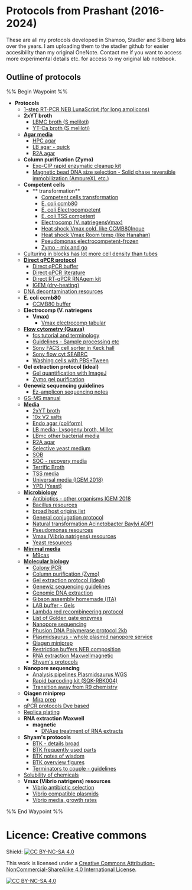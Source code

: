 # Protocols from Prashant (2016-2024)
These are all my protocols developed in Shamoo, Stadler and Silberg labs over the years. I am uploading them to the stadler github for easier accesibility than my original OneNote. Contact me if you want to access more experimental details etc. for access to my original lab notebook. 

## Outline of protocols

%% Begin Waypoint %%
- **Protocols**
	- [1-step RT-PCR NEB LunaScript (for long amplicons)](./Protocols/1-step%20RT-PCR%20NEB%20LunaScript%20(for%20long%20amplicons).md)
	- **2xYT broth**
		- [LBMC broth (S meliloti)](./Protocols/2xYT%20broth/LBMC%20broth%20(S%20meliloti).md)
		- [YT-Ca broth (S meliloti)](./Protocols/2xYT%20broth/YT-Ca%20broth%20(S%20meliloti).md)
	- **[Agar media](./Protocols/Agar%20media/Agar%20media.md)**
		- [HPC agar](./Protocols/Agar%20media/HPC%20agar.md)
		- [LB agar - quick](./Protocols/Agar%20media/LB%20agar%20-%20quick.md)
		- [R2A agar](./Protocols/Agar%20media/R2A%20agar.md)
	- **Column purification (Zymo)**
		- [Exo-CIP rapid enzymatic cleanup kit](./Protocols/Column%20purification%20(Zymo)/Exo-CIP%20rapid%20enzymatic%20cleanup%20kit.md)
		- [Magnetic bead DNA size selection - Solid phase reversible immobilization (AmpureXL etc.)](./Protocols/Column%20purification%20(Zymo)/Magnetic%20bead%20DNA%20size%20selection%20-%20Solid%20phase%20reversible%20immobilization%20(AmpureXL%20etc.).md)
	- **Competent cells**
		- ** transformation**
			- [Competent cells  transformation](./Protocols/Competent%20cells/%20transformation/Competent%20cells%20%20transformation.md)
			- [E. coli ccmb80](./Protocols/Competent%20cells/%20transformation/E.%20coli%20ccmb80.md)
			- [E. coli Electrocompetent](./Protocols/Competent%20cells/%20transformation/E.%20coli%20Electrocompetent.md)
			- [E. coli TSS competent](./Protocols/Competent%20cells/%20transformation/E.%20coli%20TSS%20competent.md)
			- [Electrocomp (V. natriegensVmax)](./Protocols/Competent%20cells/%20transformation/Electrocomp%20(V.%20natriegensVmax).md)
			- [Heat shock Vmax  cold, like CCMB80Inoue](./Protocols/Competent%20cells/%20transformation/Heat%20shock%20Vmax%20%20cold,%20like%20CCMB80Inoue.md)
			- [Heat shock Vmax  Room temp (like Hanahan)](./Protocols/Competent%20cells/%20transformation/Heat%20shock%20Vmax%20%20Room%20temp%20(like%20Hanahan).md)
			- [Pseudomonas electrocompetent-frozen](./Protocols/Competent%20cells/%20transformation/Pseudomonas%20electrocompetent-frozen.md)
			- [Zymo - mix and go](./Protocols/Competent%20cells/%20transformation/Zymo%20-%20mix%20and%20go.md)
	- [Culturing in blocks has lot more cell density than tubes](./Protocols/Culturing%20in%20blocks%20has%20lot%20more%20cell%20density%20than%20tubes.md)
	- **[Direct qPCR protocol](./Protocols/Direct%20qPCR%20protocol/Direct%20qPCR%20protocol.md)**
		- [Direct qPCR buffer](./Protocols/Direct%20qPCR%20protocol/Direct%20qPCR%20buffer.md)
		- [Direct qPCR literature](./Protocols/Direct%20qPCR%20protocol/Direct%20qPCR%20literature.md)
		- [Direct RT-qPCR RNAgem kit](./Protocols/Direct%20qPCR%20protocol/Direct%20RT-qPCR%20RNAgem%20kit.md)
		- [IGEM (dry-heating)](./Protocols/Direct%20qPCR%20protocol/IGEM%20(dry-heating).md)
	- [DNA decontamination resources](./Protocols/DNA%20decontamination%20resources.md)
	- **E. coli ccmb80**
		- [CCMB80 buffer](./Protocols/E.%20coli%20ccmb80/CCMB80%20buffer.md)
	- **Electrocomp (V. natriegens**
		- **Vmax)**
			- [Vmax electrocomp tabular](./Protocols/Electrocomp%20(V.%20natriegens/Vmax)/Vmax%20electrocomp%20tabular.md)
	- **[Flow cytometry (Guava)](./Protocols/Flow%20cytometry%20(Guava)/Flow%20cytometry%20(Guava).md)**
		- [fcs tutorial and terminology](./Protocols/Flow%20cytometry%20(Guava)/fcs%20tutorial%20and%20terminology.md)
		- [Guidelines - Sample processing etc](./Protocols/Flow%20cytometry%20(Guava)/Guidelines%20-%20Sample%20processing%20etc.md)
		- [Sony FACS cell sorter in Keck hall](./Protocols/Flow%20cytometry%20(Guava)/Sony%20FACS%20cell%20sorter%20in%20Keck%20hall.md)
		- [Sony flow cyt SEABRC](./Protocols/Flow%20cytometry%20(Guava)/Sony%20flow%20cyt%20SEABRC.md)
		- [Washing cells with PBS+Tween](./Protocols/Flow%20cytometry%20(Guava)/Washing%20cells%20with%20PBS+Tween.md)
	- **Gel extraction protocol (ideal)**
		- [Gel quantification with ImageJ](./Protocols/Gel%20extraction%20protocol%20(ideal)/Gel%20quantification%20with%20ImageJ.md)
		- [Zymo gel purification](./Protocols/Gel%20extraction%20protocol%20(ideal)/Zymo%20gel%20purification.md)
	- **Genewiz sequencing guidelines**
		- [Ez-amplicon sequencing notes](./Protocols/Genewiz%20sequencing%20guidelines/Ez-amplicon%20sequencing%20notes.md)
	- [GS-MS manual](./Protocols/GS-MS%20manual.md)
	- **[Media](./Protocols/Media/Media.md)**
		- [2xYT broth](./Protocols/Media/2xYT%20broth.md)
		- [10x V2 salts](./Protocols/Media/10x%20V2%20salts.md)
		- [Endo agar (coliform)](./Protocols/Media/Endo%20agar%20(coliform).md)
		- [LB media- Lysogeny broth, Miller](./Protocols/Media/LB%20media-%20Lysogeny%20broth,%20Miller.md)
		- [LBmc  other bacterial media](./Protocols/Media/LBmc%20%20other%20bacterial%20media.md)
		- [R2A agar](./Protocols/Media/R2A%20agar.md)
		- [Selective yeast medium](./Protocols/Media/Selective%20yeast%20medium.md)
		- [SOB](./Protocols/Media/SOB.md)
		- [SOC - recovery media](./Protocols/Media/SOC%20-%20recovery%20media.md)
		- [Terrific Broth](./Protocols/Media/Terrific%20Broth.md)
		- [TSS media](./Protocols/Media/TSS%20media.md)
		- [Universal media (IGEM 2018)](./Protocols/Media/Universal%20media%20(IGEM%202018).md)
		- [YPD (Yeast)](./Protocols/Media/YPD%20(Yeast).md)
	- **[Microbiology](./Protocols/Microbiology/Microbiology.md)**
		- [Antibiotics - other organisms  IGEM 2018](./Protocols/Microbiology/Antibiotics%20-%20other%20organisms%20%20IGEM%202018.md)
		- [Bacillus resources](./Protocols/Microbiology/Bacillus%20resources.md)
		- [broad host origins list](./Protocols/Microbiology/broad%20host%20origins%20list.md)
		- [General conjugation protocol](./Protocols/Microbiology/General%20conjugation%20protocol.md)
		- [Natural transformation  Acinetobacter Baylyi ADP1](./Protocols/Microbiology/Natural%20transformation%20%20Acinetobacter%20Baylyi%20ADP1.md)
		- [Pseudomonas resources](./Protocols/Microbiology/Pseudomonas%20resources.md)
		- [Vmax (Vibrio natrigens) resources](./Protocols/Microbiology/Vmax%20(Vibrio%20natrigens)%20resources.md)
		- [Yeast resources](./Protocols/Microbiology/Yeast%20resources.md)
	- **[Minimal media](./Protocols/Minimal%20media/Minimal%20media.md)**
		- [M9cas](./Protocols/Minimal%20media/M9cas.md)
	- **[Molecular biology](./Protocols/Molecular%20biology/Molecular%20biology.md)**
		- [Colony PCR](./Protocols/Molecular%20biology/Colony%20PCR.md)
		- [Column purification (Zymo)](./Protocols/Molecular%20biology/Column%20purification%20(Zymo).md)
		- [Gel extraction protocol (ideal)](./Protocols/Molecular%20biology/Gel%20extraction%20protocol%20(ideal).md)
		- [Genewiz sequencing guidelines](./Protocols/Molecular%20biology/Genewiz%20sequencing%20guidelines.md)
		- [Genomic DNA extraction](./Protocols/Molecular%20biology/Genomic%20DNA%20extraction.md)
		- [Gibson assembly homemade (ITA)](./Protocols/Molecular%20biology/Gibson%20assembly%20homemade%20(ITA).md)
		- [LAB buffer - Gels](./Protocols/Molecular%20biology/LAB%20buffer%20-%20Gels.md)
		- [Lambda red recombineering protocol](./Protocols/Molecular%20biology/Lambda%20red%20recombineering%20protocol.md)
		- [List of Golden gate enzymes](./Protocols/Molecular%20biology/List%20of%20Golden%20gate%20enzymes.md)
		- [Nanopore sequencing](./Protocols/Molecular%20biology/Nanopore%20sequencing.md)
		- [Phusion DNA Polymerase protocol 2kb](./Protocols/Molecular%20biology/Phusion%20DNA%20Polymerase%20protocol%202kb.md)
		- [Plasmidsaurus - whole plasmid nanopore service](./Protocols/Molecular%20biology/Plasmidsaurus%20-%20whole%20plasmid%20nanopore%20service.md)
		- [Qiagen miniprep](./Protocols/Molecular%20biology/Qiagen%20miniprep.md)
		- [Restriction buffers NEB composition](./Protocols/Molecular%20biology/Restriction%20buffers%20NEB%20composition.md)
		- [RNA extraction Maxwellmagnetic](./Protocols/Molecular%20biology/RNA%20extraction%20Maxwellmagnetic.md)
		- [Shyam's protocols](./Protocols/Molecular%20biology/Shyam's%20protocols.md)
	- **Nanopore sequencing**
		- [Analysis pipelines  Plasmidsaurus WGS](./Protocols/Nanopore%20sequencing/Analysis%20pipelines%20%20Plasmidsaurus%20WGS.md)
		- [Rapid barcoding kit (SQK-RBK004)](./Protocols/Nanopore%20sequencing/Rapid%20barcoding%20kit%20(SQK-RBK004).md)
		- [Transition away from R9 chemistry](./Protocols/Nanopore%20sequencing/Transition%20away%20from%20R9%20chemistry.md)
	- **Qiagen miniprep**
		- [Mira prep](./Protocols/Qiagen%20miniprep/Mira%20prep.md)
	- [qPCR protocols  Dye based](./Protocols/qPCR%20protocols%20%20Dye%20based.md)
	- [Replica plating](./Protocols/Replica%20plating.md)
	- **RNA extraction Maxwell**
		- **magnetic**
			- [DNAse treatment of RNA extracts](./Protocols/RNA%20extraction%20Maxwell/magnetic/DNAse%20treatment%20of%20RNA%20extracts.md)
	- **Shyam's protocols**
		- [BTK - details broad](./Protocols/Shyam's%20protocols/BTK%20-%20details%20broad.md)
		- [BTK frequently used parts](./Protocols/Shyam's%20protocols/BTK%20frequently%20used%20parts.md)
		- [BTK notes of wisdom](./Protocols/Shyam's%20protocols/BTK%20notes%20of%20wisdom.md)
		- [BTK overview figures](./Protocols/Shyam's%20protocols/BTK%20overview%20figures.md)
		- [Terminators to couple - guidelines](./Protocols/Shyam's%20protocols/Terminators%20to%20couple%20-%20guidelines.md)
	- [Solubility of chemicals](./Protocols/Solubility%20of%20chemicals.md)
	- **Vmax (Vibrio natrigens) resources**
		- [Vibrio antibiotic selection](./Protocols/Vmax%20(Vibrio%20natrigens)%20resources/Vibrio%20antibiotic%20selection.md)
		- [Vibrio compatible plasmids](./Protocols/Vmax%20(Vibrio%20natrigens)%20resources/Vibrio%20compatible%20plasmids.md)
		- [Vibrio media, growth rates](./Protocols/Vmax%20(Vibrio%20natrigens)%20resources/Vibrio%20media,%20growth%20rates.md)

%% End Waypoint %%




# Licence: Creative commons
Shield: [![CC BY-NC-SA 4.0][cc-by-nc-sa-shield]][cc-by-nc-sa]

This work is licensed under a
[Creative Commons Attribution-NonCommercial-ShareAlike 4.0 International License][cc-by-nc-sa].

[![CC BY-NC-SA 4.0][cc-by-nc-sa-image]][cc-by-nc-sa]

[cc-by-nc-sa]: http://creativecommons.org/licenses/by-nc-sa/4.0/
[cc-by-nc-sa-image]: https://licensebuttons.net/l/by-nc-sa/4.0/88x31.png
[cc-by-nc-sa-shield]: https://img.shields.io/badge/License-CC%20BY--NC--SA%204.0-lightgrey.svg